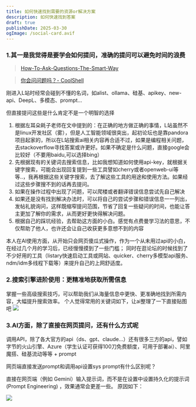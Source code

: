 ```yaml
---
title: 如何快速找到需要的资源or解决方案
description: 如何快速找到答案
draft: true
publishDate: 2025-03-30
ogImage: /social-card.avif
---
```

### 1.其一是我觉得是要学会如何提问，准确的提问可以避免时间的浪费

> [How-To-Ask-Questions-The-Smart-Way](https://github.com/ryanhanwu/How-To-Ask-Questions-The-Smart-Way/blob/main/README-zh_CN.md)

> [你会问问题吗？- CoolShell](https://coolshell.cn/articles/3713.html)

刚进入L站时经常会碰到不懂的名词，如alist、ollama、硅基、apikey、new-api、DeepL、多模态、prompt…

但直接提问这些是什么肯定不是一个明智的选择

1. 根据左耳朵耗子老师在文中提到的：在正确的地方做正确的事情，L站虽然不是linux开发社区（雾），但是人工智能领域很突出，起初论坛也是靠pandora项目起家的，所以在L站搜索ai相关内容再合适不过，如果是编程相关问题，去stackoverflow寻找答案或许更好。如果不确定是什么问题，直接google会比较好（不要用baidu,可以选择bing）
2. 先根据现有的关键词去搜索信息，比如我想知道如何使用api-key，就根据关键字搜索，可能会出现回复提到一些工具譬如cherry或者openweb-ui等等..，我再根据这些关键字搜索，去了解这些工具的用途和使用方法。如果经过这些步骤搜不到的话再去提问。
3. 如果在操作过程中出现了问题，可以爬楼或者翻译错误信息尝试先自己解决
4. 如果还是没有找到解决办法时，可以将自己的尝试步骤和错误信息一一列出，发帖礼貌询问，这样既缩窄提问范围，节省了回复一些疑问的时间，也能让答主更加了解你的需求，从而更好更快得解决问题。
5. 根据自己的踩坑经验，去帮助这方面的小白。感觉有点费曼学习法的意思，不仅帮助了他人，也许还会让自己收获更多意想不到的内容

本人在AI使用方面，从开始只会网页傻瓜式操作，作为一个从未用过api的小白，在经过几个月的学习后，已经慢慢摸到了一些门槛；
同时在逛论坛的时候找到了不少好用的工具（listary快速启动工具或网站、quicker、cherry多模型api服务、ndm/idm多线程下载等）来提升自己的上网舒适度。

### 2.搜索引擎进阶使用：更精准地获取所需信息

掌握一些高级搜索技巧，可以帮助我们从海量信息中更快、更准确地找到所需内容，大幅提升搜索效率。
个人觉得常用的关键词如下，让ai整理了一下直接贴图吧
![](/assets/images/quicker_20250330_185442.png)

### 3.AI方面，除了直接在网页提问，还有什么方式呢

调用API，除了各大官方的api（ds、gpt、claude…）还有很多三方的api，譬如字节的火山引擎、Azure（学生认证可获得100刀免费额度，可用于部署ai）、阿里魔搭、硅基流动等等 + prompt

网页端直接发送prompt和调用api设置sys prompt有什么区别呢？

直接在网页端（例如 Gemini）输入提示词，而不是在设置中设置持久化的提示词 (Prompt Engineering) ，效果通常会更差一些。 原因如下：

![](/assets/images/quicker_20250330_190115.png)
